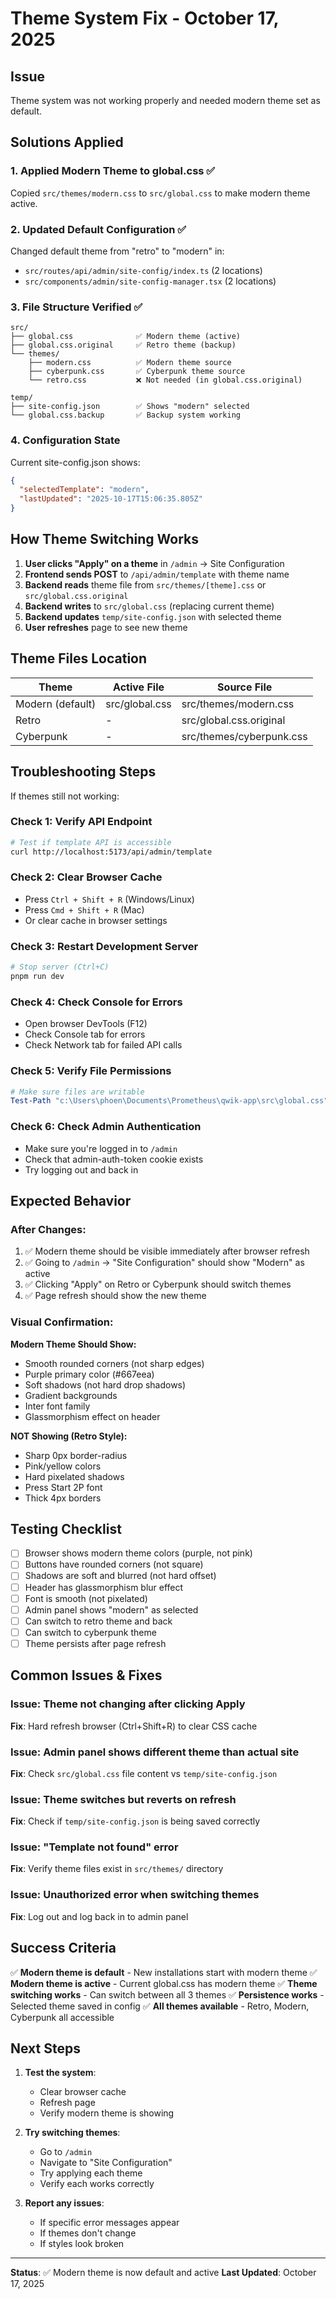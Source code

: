 # Theme System Fix - October 17, 2025

## Issue

Theme system was not working properly and needed modern theme set as default.

## Solutions Applied

### 1. Applied Modern Theme to global.css ✅

Copied `src/themes/modern.css` to `src/global.css` to make modern theme active.

### 2. Updated Default Configuration ✅

Changed default theme from "retro" to "modern" in:

- `src/routes/api/admin/site-config/index.ts` (2 locations)
- `src/components/admin/site-config-manager.tsx` (2 locations)

### 3. File Structure Verified ✅

```
src/
├── global.css              ✅ Modern theme (active)
├── global.css.original     ✅ Retro theme (backup)
└── themes/
    ├── modern.css          ✅ Modern theme source
    ├── cyberpunk.css       ✅ Cyberpunk theme source
    └── retro.css           ❌ Not needed (in global.css.original)

temp/
├── site-config.json        ✅ Shows "modern" selected
└── global.css.backup       ✅ Backup system working
```

### 4. Configuration State

Current site-config.json shows:

```json
{
  "selectedTemplate": "modern",
  "lastUpdated": "2025-10-17T15:06:35.805Z"
}
```

## How Theme Switching Works

1. **User clicks "Apply" on a theme** in `/admin` → Site Configuration
2. **Frontend sends POST** to `/api/admin/template` with theme name
3. **Backend reads** theme file from `src/themes/[theme].css` or `src/global.css.original`
4. **Backend writes** to `src/global.css` (replacing current theme)
5. **Backend updates** `temp/site-config.json` with selected theme
6. **User refreshes** page to see new theme

## Theme Files Location

| Theme            | Active File    | Source File              |
| ---------------- | -------------- | ------------------------ |
| Modern (default) | src/global.css | src/themes/modern.css    |
| Retro            | -              | src/global.css.original  |
| Cyberpunk        | -              | src/themes/cyberpunk.css |

## Troubleshooting Steps

If themes still not working:

### Check 1: Verify API Endpoint

```bash
# Test if template API is accessible
curl http://localhost:5173/api/admin/template
```

### Check 2: Clear Browser Cache

- Press `Ctrl + Shift + R` (Windows/Linux)
- Press `Cmd + Shift + R` (Mac)
- Or clear cache in browser settings

### Check 3: Restart Development Server

```bash
# Stop server (Ctrl+C)
pnpm run dev
```

### Check 4: Check Console for Errors

- Open browser DevTools (F12)
- Check Console tab for errors
- Check Network tab for failed API calls

### Check 5: Verify File Permissions

```powershell
# Make sure files are writable
Test-Path "c:\Users\phoen\Documents\Prometheus\qwik-app\src\global.css"
```

### Check 6: Check Admin Authentication

- Make sure you're logged in to `/admin`
- Check that admin-auth-token cookie exists
- Try logging out and back in

## Expected Behavior

### After Changes:

1. ✅ Modern theme should be visible immediately after browser refresh
2. ✅ Going to `/admin` → "Site Configuration" should show "Modern" as active
3. ✅ Clicking "Apply" on Retro or Cyberpunk should switch themes
4. ✅ Page refresh should show the new theme

### Visual Confirmation:

**Modern Theme Should Show:**

- Smooth rounded corners (not sharp edges)
- Purple primary color (#667eea)
- Soft shadows (not hard drop shadows)
- Gradient backgrounds
- Inter font family
- Glassmorphism effect on header

**NOT Showing (Retro Style):**

- Sharp 0px border-radius
- Pink/yellow colors
- Hard pixelated shadows
- Press Start 2P font
- Thick 4px borders

## Testing Checklist

- [ ] Browser shows modern theme colors (purple, not pink)
- [ ] Buttons have rounded corners (not square)
- [ ] Shadows are soft and blurred (not hard offset)
- [ ] Header has glassmorphism blur effect
- [ ] Font is smooth (not pixelated)
- [ ] Admin panel shows "modern" as selected
- [ ] Can switch to retro theme and back
- [ ] Can switch to cyberpunk theme
- [ ] Theme persists after page refresh

## Common Issues & Fixes

### Issue: Theme not changing after clicking Apply

**Fix**: Hard refresh browser (Ctrl+Shift+R) to clear CSS cache

### Issue: Admin panel shows different theme than actual site

**Fix**: Check `src/global.css` file content vs `temp/site-config.json`

### Issue: Theme switches but reverts on refresh

**Fix**: Check if `temp/site-config.json` is being saved correctly

### Issue: "Template not found" error

**Fix**: Verify theme files exist in `src/themes/` directory

### Issue: Unauthorized error when switching themes

**Fix**: Log out and log back in to admin panel

## Success Criteria

✅ **Modern theme is default** - New installations start with modern theme
✅ **Modern theme is active** - Current global.css has modern theme
✅ **Theme switching works** - Can switch between all 3 themes
✅ **Persistence works** - Selected theme saved in config
✅ **All themes available** - Retro, Modern, Cyberpunk all accessible

## Next Steps

1. **Test the system**:
   - Clear browser cache
   - Refresh page
   - Verify modern theme is showing
2. **Try switching themes**:
   - Go to `/admin`
   - Navigate to "Site Configuration"
   - Try applying each theme
   - Verify each works correctly

3. **Report any issues**:
   - If specific error messages appear
   - If themes don't change
   - If styles look broken

---

**Status**: ✅ Modern theme is now default and active
**Last Updated**: October 17, 2025
